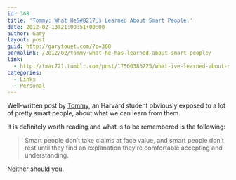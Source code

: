 ```yaml
---
id: 368
title: 'Tommy: What He&#8217;s Learned About Smart People.'
date: 2012-02-13T21:00:51+00:00
author: Gary
layout: post
guid: http://garytouet.com/?p=368
permalink: /2012/02/tommy-what-he-has-learned-about-smart-people/
link:
  - http://tmac721.tumblr.com/post/17500383225/what-ive-learned-about-smart-people
categories:
  - Links
  - Personal
---
```


Well-written post by <a href="http://tommymacwilliam.com/">Tommy</a>, an Harvard student obviously exposed to a lot of pretty smart people, about what we can learn from them.

It is definitely worth reading and what is to be remembered is the following:
<blockquote>Smart people don’t take claims at face value, and smart people don’t rest until they find an explanation they’re comfortable accepting and understanding.</blockquote>

Neither should you.
